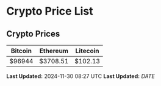 # Crypto Price List

## Crypto Prices
| Bitcoin | Ethereum | Litecoin |
| ------- | -------- | -------- |
| $96944 | $3708.51 | $102.13 |
**Last Updated:** 2024-11-30 08:27 UTC
**Last Updated:** $DATE$
